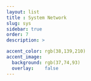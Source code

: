```yaml
---
layout: list
title : System Network
slug: sys
sidebar: true
order: 7
description: >

accent_color: rgb(38,139,210)
accent_image:
  background: rgb(37,74,93)
  overlay:    false
---
```

